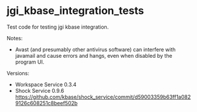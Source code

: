 jgi_kbase_integration_tests
===========================

Test code for testing jgi kbase integration.

Notes:

* Avast (and presumably other antivirus software) can interfere with 
   javamail and cause errors and hangs, even when disabled by the program UI.
   
Versions:

* Workspace Service  0.3.4
* Shock Service 0.9.6 https://github.com/kbase/shock_service/commit/d59003359b63ff1a0829126c608251c8beef502b
